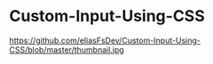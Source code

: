 # Custom-Input-Using-CSS


https://github.com/eliasFsDev/Custom-Input-Using-CSS/blob/master/thumbnail.jpg
